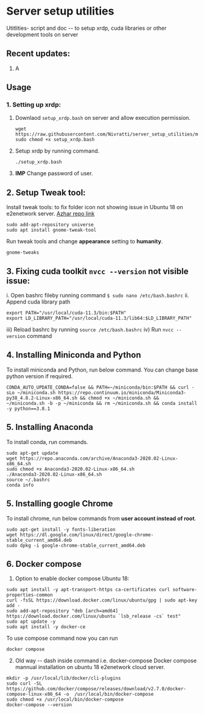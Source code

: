 # Server setup utilities
Utitlities- script and doc -- to setup xrdp, cuda libraries or other development tools on server

## Recent updates:

1. A
## Usage

### 1. Setting up xrdp:

1. Downlaod `setup_xrdp.bash` on server and allow execution permission.
   ```console
   wget https://raw.githubusercontent.com/Nivratti/server_setup_utilities/main/setup_xrdp.bash
   sudo chmod +x setup_xrdp.bash
   ```
   
2. Setup xrdp by running command.
   ```console
   ./setup_xrdp.bash
   ```
   
3. **IMP** Change password of user. 


## 2. Setup Tweak tool:

Install tweak tools: to fix folder icon not showing issue in Ubuntu 18 on e2enetwork server. [Azhar repo link](https://github.com/azroddin123/Setup_Learn/blob/master/Ubuntu%20Issues.)

```console
sudo add-apt-repository universe
sudo apt install gnome-tweak-tool
```

Run tweak tools and change **appearance** setting to **humanity**.

```console
gnome-tweaks
```

## 3. Fixing cuda toolkit `nvcc --version` not visible issue:

i. Open bashrc fileby running command `$ sudo nano /etc/bash.bashrc`
ii. Append cuda library path
   ```console
   export PATH="/usr/local/cuda-11.3/bin:$PATH"
   export LD_LIBRARY_PATH="/usr/local/cuda-11.3/lib64:$LD_LIBRARY_PATH"
   ```
iii) Reload bashrc by running `source /etc/bash.bashrc` 
iv) Run `nvcc --version` command
   
## 4. Installing Miniconda and Python

To install miniconda and Python, run below command. You can change base python version if required.

```console
CONDA_AUTO_UPDATE_CONDA=false && PATH=~/miniconda/bin:$PATH && curl -sLo ~/miniconda.sh https://repo.continuum.io/miniconda/Miniconda3-py38_4.8.2-Linux-x86_64.sh && chmod +x ~/miniconda.sh && ~/miniconda.sh -b -p ~/miniconda && rm ~/miniconda.sh && conda install -y python==3.8.1
```

## 5. Installing Anaconda

To install conda, run commands.

```console
sudo apt-get update
wget https://repo.anaconda.com/archive/Anaconda3-2020.02-Linux-x86_64.sh
sudo chmod +x Anaconda3-2020.02-Linux-x86_64.sh
./Anaconda3-2020.02-Linux-x86_64.sh
source ~/.bashrc
conda info
```

## 5. Installing google Chrome

To install chrome, run below commands from **user account instead of root**.

```console
sudo apt-get install -y fonts-liberation
wget https://dl.google.com/linux/direct/google-chrome-stable_current_amd64.deb
sudo dpkg -i google-chrome-stable_current_amd64.deb
```

## 6. Docker compose

1) Option to enable docker compose
Ubuntu 18:

```console
sudo apt install -y apt-transport-https ca-certificates curl software-properties-common
curl -fsSL https://download.docker.com/linux/ubuntu/gpg | sudo apt-key add -
sudo add-apt-repository "deb [arch=amd64] https://download.docker.com/linux/ubuntu `lsb_release -cs` test"
sudo apt update -y
sudo apt install -y docker-ce
```

To use compose command now you can run
```console
docker compose
```

2) Old way -- dash inside command i.e. docker-compose
Docker compose mannual installation on ubuntu 18 e2enetwork cloud server.

```
mkdir -p /usr/local/lib/docker/cli-plugins
sudo curl -SL https://github.com/docker/compose/releases/download/v2.7.0/docker-compose-linux-x86_64 -o  /usr/local/bin/docker-compose
sudo chmod +x /usr/local/bin/docker-compose
docker-compose --version
```
